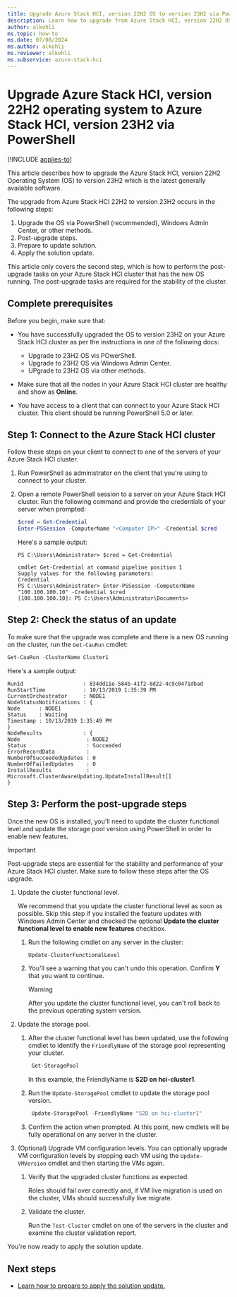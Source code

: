 ```yaml
---
title: Upgrade Azure Stack HCI, version 22H2 OS to version 23H2 via PowerShell
description: Learn how to upgrade from Azure Stack HCI, version 22H2 OS to Azure Stack HCI, version 23H2 using PowerShell.
author: alkohli
ms.topic: how-to
ms.date: 07/08/2024
ms.author: alkohli
ms.reviewer: alkohli
ms.subservice: azure-stack-hci
---
```


# Upgrade Azure Stack HCI, version 22H2 operating system to Azure Stack HCI, version 23H2 via PowerShell

[!INCLUDE [applies-to](../../includes/hci-applies-to-23h2-22h2.md)]

This article describes how to upgrade the Azure Stack HCI, version 22H2 Operating System (OS) to version 23H2 which is the latest generally available software.

The upgrade from Azure Stack HCI 22H2 to version 23H2 occurs in the following steps:

1. Upgrade the OS via PowerShell (recommended), Windows Admin Center, or other methods.
1. Post-upgrade steps.
1. Prepare to update solution.
1. Apply the solution update.

This article only covers the second step, which is how to perform the post-upgrade tasks on your Azure Stack HCI cluster that has the new OS running. The post-upgrade tasks are required for the stability of the cluster. 


## Complete prerequisites

Before you begin, make sure that:

- You have successfully upgraded the OS to version 23H2 on your Azure Stack HCI cluster as per the instructions in one of the following docs:
    - Upgrade to 23H2 OS vis POwerShell.
    - Upgrade to 23H2 OS via Windows Admin Center.
    - UPgrade to 23H2 OS via other methods.

- Make sure that all the nodes in your Azure Stack HCI cluster are healthy and show as **Online**.
- You have access to a client that can connect to your Azure Stack HCI cluster. This client should be running PowerShell 5.0 or later.

## Step 1: Connect to the Azure Stack HCI cluster

Follow these steps on your client to connect to one of the servers of your Azure Stack HCI cluster.

1. Run PowerShell as administrator on the client that you're using to connect to your cluster.
2. Open a remote PowerShell session to a server on your Azure Stack HCI cluster. Run the following command and provide the credentials of your server when prompted:

   ```powershell
   $cred = Get-Credential
   Enter-PSSession -ComputerName "<Computer IP>" -Credential $cred 
   ```
   
   Here's a sample output:

   ```Console
   PS C:\Users\Administrator> $cred = Get-Credential
   
   cmdlet Get-Credential at command pipeline position 1
   Supply values for the following parameters:
   Credential
   PS C:\Users\Administrator> Enter-PSSession -ComputerName "100.100.100.10" -Credential $cred 
   [100.100.100.10]: PS C:\Users\Administrator\Documents>
   ```

## Step 2: Check the status of an update

To make sure that the upgrade was complete and there is a new OS running on the cluster, run the `Get-CauRun` cmdlet:

```PowerShell
Get-CauRun -ClusterName Cluster1
```

Here's a sample output: <!--ASK-->

```output
RunId                   : 834dd11e-584b-41f2-8d22-4c9c0471dbad 
RunStartTime            : 10/13/2019 1:35:39 PM 
CurrentOrchestrator     : NODE1 
NodeStatusNotifications : { 
Node      : NODE1 
Status    : Waiting 
Timestamp : 10/13/2019 1:35:49 PM 
} 
NodeResults             : { 
Node                     : NODE2 
Status                   : Succeeded 
ErrorRecordData          : 
NumberOfSucceededUpdates : 0 
NumberOfFailedUpdates    : 0 
InstallResults           : Microsoft.ClusterAwareUpdating.UpdateInstallResult[] 
}
```

## Step 3: Perform the post-upgrade steps

Once the new OS is installed, you'll need to update the cluster functional level and update the storage pool version using PowerShell in order to enable new features.

> [!IMPORTANT]
> Post-upgrade steps are essential for the stability and performance of your Azure Stack HCI cluster. Make sure to follow these steps after the OS upgrade.

1. Update the cluster functional level.

   We recommend that you update the cluster functional level as soon as possible. Skip this step if you installed the feature updates with Windows Admin Center and checked the optional **Update the cluster functional level to enable new features** checkbox.

   1. Run the following cmdlet on any server in the cluster:

       ```PowerShell
       Update-ClusterFunctionalLevel

   1. You'll see a warning that you can't undo this operation. Confirm **Y** that you want to continue.

       > [!WARNING]
       > After you update the cluster functional level, you can't roll back to the previous operating system version.

1. Update the storage pool.

   1. After the cluster functional level has been updated, use the following cmdlet to identify the `FriendlyName` of the storage pool representing your cluster.

      ```PowerShell
       Get-StoragePool
      ```

      In this example, the FriendlyName is **S2D on hci-cluster1**.

   1. Run the `Update-StoragePool` cmdlet to update the storage pool version.

      ```PowerShell
       Update-StoragePool -FriendlyName "S2D on hci-cluster1"
      ```

   1. Confirm the action when prompted. At this point, new cmdlets will be fully operational on any server in the cluster.

1. (Optional) Upgrade VM configuration levels. You can optionally upgrade VM configuration levels by stopping each VM using the `Update-VMVersion` cmdlet and then starting the VMs again.

   1. Verify that the upgraded cluster functions as expected.

       Roles should fail over correctly and, if VM live migration is used on the cluster, VMs should successfully live migrate.

   1. Validate the cluster.

       Run the `Test-Cluster` cmdlet on one of the servers in the cluster and examine the cluster validation report.

You're now ready to apply the solution update.

## Next steps

- [Learn how to prepare to apply the solution update.](./prepare-to-apply-23h2-solution-update.md)